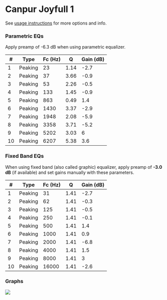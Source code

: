 # Canpur Joyfull 1
See [usage instructions](https://github.com/jaakkopasanen/AutoEq#usage) for more options and info.

### Parametric EQs
Apply preamp of -6.3 dB when using parametric equalizer.

|   # | Type    |   Fc (Hz) |    Q |   Gain (dB) |
|-----|---------|-----------|------|-------------|
|   1 | Peaking |        23 | 1.14 |        -2.7 |
|   2 | Peaking |        37 | 3.66 |        -0.9 |
|   3 | Peaking |        53 | 2.26 |        -0.5 |
|   4 | Peaking |       133 | 1.45 |        -0.9 |
|   5 | Peaking |       863 | 0.49 |         1.4 |
|   6 | Peaking |      1430 | 3.37 |        -2.9 |
|   7 | Peaking |      1948 | 2.08 |        -5.9 |
|   8 | Peaking |      3358 | 3.71 |        -5.2 |
|   9 | Peaking |      5202 | 3.03 |         6   |
|  10 | Peaking |      6207 | 5.38 |         3.6 |

### Fixed Band EQs
When using fixed band (also called graphic) equalizer, apply preamp of **-3.0 dB** (if available) and set gains manually with these parameters.

|   # | Type    |   Fc (Hz) |    Q |   Gain (dB) |
|-----|---------|-----------|------|-------------|
|   1 | Peaking |        31 | 1.41 |        -2.7 |
|   2 | Peaking |        62 | 1.41 |        -0.3 |
|   3 | Peaking |       125 | 1.41 |        -0.5 |
|   4 | Peaking |       250 | 1.41 |        -0.1 |
|   5 | Peaking |       500 | 1.41 |         1.4 |
|   6 | Peaking |      1000 | 1.41 |         0.9 |
|   7 | Peaking |      2000 | 1.41 |        -6.8 |
|   8 | Peaking |      4000 | 1.41 |         1.5 |
|   9 | Peaking |      8000 | 1.41 |         3   |
|  10 | Peaking |     16000 | 1.41 |        -2.6 |

### Graphs
![](./Canpur%20Joyfull%201.png)
